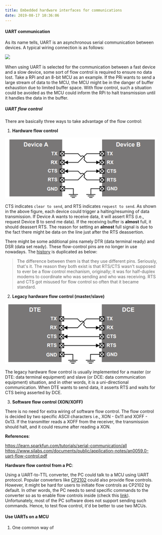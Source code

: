 ```yaml
---
title: Embedded hardware interfaces for communications
date: 2019-08-17 10:36:06
---
```


#### **UART communication**

As its name tells, UART is an asynchronous serial communication between devices. A typical wiring connection is as follows:

  <img src="https://cn.bing.com/th?id=OIP.LAOk3F5k2VOtBlej8nQ3IgHaDo&pid=Api&rs=1" width="250" style="border-style: none">

When using UART is selected for the communication between a fast device and a slow device, some sort of flow control is required to ensure no data lost. Take a RPi and an 8-bit MCU as an example. If the PRi wants to send a large stream of data to the MCU, the MCU might be in the danger of buffer exhaustion due to limited buffer space. With flow control, such a situation could be avoided as the MCU could inform the RPi to halt transmission until it handles the data in the buffer.

##### UART flow control

There are basically three ways to take advantage of the flow control:

1. **Hardware flow control**

![Hardware flow control](https://github.com/TonyZhaoyu/blog_source/blob/master/pics/Hardware%20flow%20control.png?raw=true)

  CTS indicates `clear to send`, and RTS indicates `request to send`. As shown in the above figure, each device could trigger a halting/resuming of data transmission. If Device A wants to receive data, it will assert RTS (i.e., request Device B to send me data). If the receiving buffer is **almost** full, it should deassert RTS. The reason for setting an **almost** full signal is due to the fact there might be data on the line just after the RTS deassertion.

  There might be some additional pins namely DTR (data terminal ready) and DSR (data set ready). These flow-control pins are no longer in use nowadays. The [history](https://stackoverflow.com/questions/957337/what-is-the-difference-between-dtr-dsr-and-rts-cts-flow-control) is duplicated as below:
  >The difference between them is that they use different pins. Seriously, that's it. The reason they both exist is that RTS/CTS wasn't supposed to ever be a flow control mechanism, originally; it was for half-duplex modems to coordinate who was sending and who was receiving. RTS and CTS got misused for flow control so often that it became standard.

2. **Legacy hardware flow control (master/slave)**

![Legacy hardware flow control](https://github.com/TonyZhaoyu/blog_source/blob/master/pics/Legacy%20hardware%20flow%20control.png?raw=true)

  The legacy hardware flow control is usually implemented for a master (or DTE: data terminal equipment) and slave (or DCE: data communication equipment) situation, and in other words, it is a uni-directional communication. When DTE wants to send data, it asserts RTS and waits for CTS being asserted by DCE.

3. **Software flow control (XON/XOFF)**

  There is no need for extra wiring of software flow control. The flow control is decided by two specific ASCII characters i.e., XON - 0x11 and XOFF - 0x13. If the transmitter reads a XOFF from the receiver, the transmission should halt, and it could resume after reading a XON.

**References**:

<https://learn.sparkfun.com/tutorials/serial-communication/all>
<https://www.silabs.com/documents/public/application-notes/an0059.0-uart-flow-control.pdf>

**Hardware flow control from a PC**:

Using a UART-to-TTL converter, the PC could talk to a MCU using UART protocol. Popular converters like [CP2102](https://www.silabs.com/documents/public/data-sheets/CP2102-9.pdf) could also provide flow controls. However, it might be hard for users to initiate flow controls as CP2102 by default. In other words, the PC needs to send specific commands to the converter so as to enable flow controls inside (check this [link](https://www.silabs.com/community/interface/forum.topic.html/cp2102_rts_cts_quest-PhJX)). Unfortunately, most of the PC software does not support sending such commands. Hence, to test flow control, it'd be better to use two MCUs.

#### Use UARTs on a MCU

1. One common way of 
